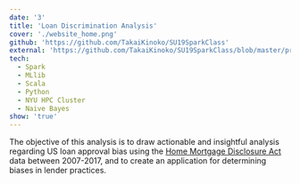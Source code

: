 ```yaml
---
date: '3'
title: 'Loan Discrimination Analysis'
cover: './website_home.png'
github: 'https://github.com/TakaiKinoko/SU19SparkClass'
external: 'https://github.com/TakaiKinoko/SU19SparkClass/blob/master/presentation/paper/HMDA_Paper.pdf'
tech:
  - Spark
  - MLlib
  - Scala
  - Python
  - NYU HPC Cluster
  - Naive Bayes
show: 'true'
---
```


The objective of this analysis is to draw actionable and insightful analysis regarding US loan approval bias using the [Home Mortgage Disclosure Act](https://www.consumerfinance.gov/data-research/hmda/) data between 2007-2017, and to create an application for determining biases in lender practices.
